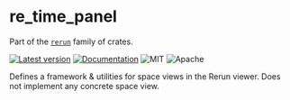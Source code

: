 # re_time_panel

Part of the [`rerun`](https://github.com/rerun-io/rerun) family of crates.

[![Latest version](https://img.shields.io/crates/v/re_space_view.svg)](https://crates.io/crates/re_space_view)
[![Documentation](https://docs.rs/re_space_view/badge.svg)](https://docs.rs/re_space_view)
![MIT](https://img.shields.io/badge/license-MIT-blue.svg)
![Apache](https://img.shields.io/badge/license-Apache-blue.svg)

Defines a framework & utilities for space views in the Rerun viewer.
Does not implement any concrete space view.
